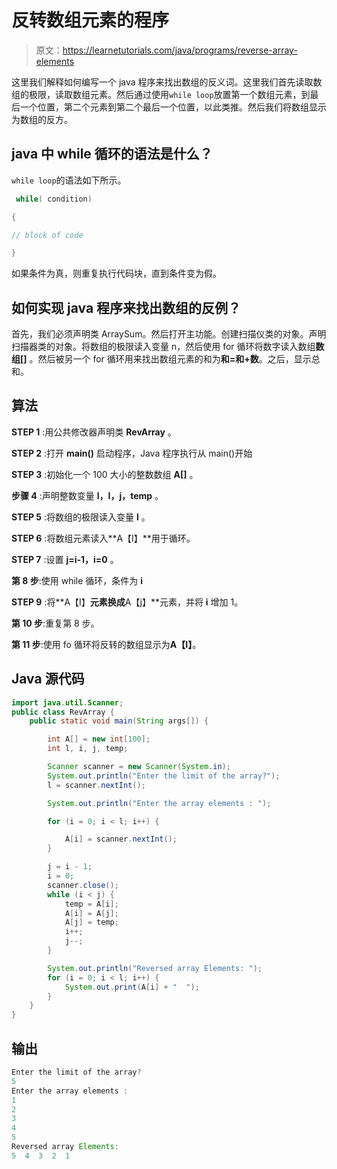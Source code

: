 # 反转数组元素的程序

> 原文：<https://learnetutorials.com/java/programs/reverse-array-elements>

这里我们解释如何编写一个 java 程序来找出数组的反义词。这里我们首先读取数组的极限，读取数组元素。然后通过使用`while loop`放置第一个数组元素，到最后一个位置，第二个元素到第二个最后一个位置，以此类推。然后我们将数组显示为数组的反方。

## java 中 while 循环的语法是什么？

`while loop`的语法如下所示。

```java
 while( condition)

{

// block of code

} 

```

如果条件为真，则重复执行代码块，直到条件变为假。

## 如何实现 java 程序来找出数组的反例？

首先，我们必须声明类 ArraySum。然后打开主功能。创建扫描仪类的对象。声明扫描器类的对象。将数组的极限读入变量 n，然后使用 for 循环将数字读入数组**数组[]** 。然后被另一个 for 循环用来找出数组元素的和为**和=和+数**。之后，显示总和。

## 算法

**STEP 1** :用公共修改器声明类 **RevArray** 。

**STEP 2** :打开 **main()** 启动程序，Java 程序执行从 main()开始

**STEP 3** :初始化一个 100 大小的整数数组 **A[]** 。

**步骤 4** :声明整数变量 **l，I，j，temp** 。

**STEP 5** :将数组的极限读入变量 **l** 。

**STEP 6** :将数组元素读入**A【I】**用于循环。

**STEP 7** :设置 **j=i-1，i=0** 。

**第 8 步**:使用 while 循环，条件为 **i**

**STEP 9** :将**A【I】**元素换成**A【j】**元素，并将 **i** 增加 1。

**第 10 步**:重复第 8 步。

**第 11 步**:使用 fo 循环将反转的数组显示为**A【I】**。

## Java 源代码

```java
import java.util.Scanner;
public class RevArray {
    public static void main(String args[]) {

        int A[] = new int[100];
        int l, i, j, temp;

        Scanner scanner = new Scanner(System.in);
        System.out.println("Enter the limit of the array?");
        l = scanner.nextInt();

        System.out.println("Enter the array elements : ");

        for (i = 0; i < l; i++) {

            A[i] = scanner.nextInt();
        }

        j = i - 1;
        i = 0;
        scanner.close();
        while (i < j) {
            temp = A[i];
            A[i] = A[j];
            A[j] = temp;
            i++;
            j--;
        }

        System.out.println("Reversed array Elements: ");
        for (i = 0; i < l; i++) {
            System.out.print(A[i] + "  ");
        }
    }
}

```

## 输出

```java
Enter the limit of the array?
5
Enter the array elements : 
1
2
3
4
5
Reversed array Elements: 
5  4  3  2  1 
```